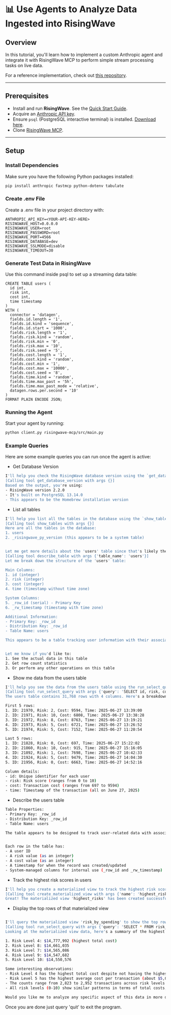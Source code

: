 # 📊 Use Agents to Analyze Data Ingested into RisingWave

## Overview

In this tutorial, you'll learn how to implement a custom Anthropic agent and integrate it with RisingWave MCP to perform simple stream processing tasks on live data.

For a reference implementation, check out [this repository](https://github.com/risingwavelabs/awesome-stream-processing/).

---

## Prerequisites

- Install and run **RisingWave**. See the [Quick Start Guide](https://docs.risingwave.com/get-started/quickstart/).
- Acquire an [Anthropic API key](https://console.anthropic.com/settings/keys).
- Ensure `psql` (PostgreSQL interactive terminal) is installed. [Download here](https://www.postgresql.org/download/).
- Clone [RisingWave MCP](https://github.com/risingwavelabs/risingwave-mcp.git).

---

## Setup

### Install Dependencies  
Make sure you have the following Python packages installed:
```bash
pip install anthropic fastmcp python-dotenv tabulate
```
### Create .env File
Create a .env file in your project directory with:
```env
ANTHROPIC_API_KEY=<YOUR-API-KEY-HERE>
RISINGWAVE_HOST=0.0.0.0
RISINGWAVE_USER=root
RISINGWAVE_PASSWORD=root
RISINGWAVE_PORT=4566
RISINGWAVE_DATABASE=dev
RISINGWAVE_SSLMODE=disable
RISINGWAVE_TIMEOUT=30
```
### Generate Test Data in RisingWave
Use this command inside psql to set up a streaming data table:
```psql
CREATE TABLE users (
  id int,
  risk int,
  cost int,
  time timestamp
)
WITH (
  connector = 'datagen',
  fields.id.length = '1',
  fields.id.kind = 'sequence',
  fields.id.start = '1000',
  fields.risk.length = '1',
  fields.risk.kind = 'random',
  fields.risk.min = '0',
  fields.risk.max = '10',
  fields.risk.seed = '5',
  fields.cost.length = '1',
  fields.cost.kind = 'random',
  fields.cost.min = '1',
  fields.cost.max = '10000',
  fields.cost.seed = '8',
  fields.time.kind = 'random',
  fields.time.max_past = '5h',
  fields.time.max_past_mode = 'relative',
  datagen.rows.per.second = '10'
)
FORMAT PLAIN ENCODE JSON;
```
### Running the Agent

Start your agent by running:
```bash
python client.py risingwave-mcp/src/main.py
```
### Example Queries

Here are some example queries you can run once the agent is active:

- Get Database Version
```bash
I'll help you check the RisingWave database version using the `get_database_version` function.
[Calling tool get_database_version with args {}]
Based on the output, you're using:
- RisingWave version 2.2.0
- It's built on PostgreSQL 13.14.0
- This appears to be the Homebrew installation version
```

- List all tables

```bash
I'll help you list all the tables in the database using the `show_tables` function.
[Calling tool show_tables with args {}]
Here are all the tables in the database:
1. users
2. _risingwave_py_version (this appears to be a system table)


Let me get more details about the 'users' table since that's likely the main table you're interested in.
[Calling tool describe_table with args {'table_name': 'users'}]
Let me break down the structure of the 'users' table:

Main Columns:
1. id (integer)
2. risk (integer)
3. cost (integer)
4. time (timestamp without time zone)

System Columns:
5. _row_id (serial) - Primary Key
6. _rw_timestamp (timestamp with time zone)

Additional Information:
- Primary Key: _row_id
- Distribution Key: _row_id
- Table Name: users

This appears to be a table tracking user information with their associated risk, cost, and timestamp data.


Let me know if you'd like to:
1. See the actual data in this table
2. Get row count statistics
3. Or perform any other operations on this table
```

- Show me data from the users table

```bash
I'll help you see the data from the users table using the run_select_query function.
[Calling tool run_select_query with args {'query': 'SELECT id, risk, cost, time FROM users;'}]
The users table contains 31,768 rows with 4 columns. Here's a breakdown:

First 5 rows:
1. ID: 21970, Risk: 2, Cost: 9594, Time: 2025-06-27 13:39:00
2. ID: 21971, Risk: 10, Cost: 6808, Time: 2025-06-27 13:38:28
3. ID: 21972, Risk: 8, Cost: 8763, Time: 2025-06-27 13:19:21
4. ID: 21973, Risk: 5, Cost: 6721, Time: 2025-06-27 13:26:52
5. ID: 21974, Risk: 5, Cost: 7152, Time: 2025-06-27 11:20:54

Last 5 rows:
1. ID: 21828, Risk: 0, Cost: 697, Time: 2025-06-27 15:22:02
2. ID: 21860, Risk: 10, Cost: 915, Time: 2025-06-27 15:16:05
3. ID: 21892, Risk: 1, Cost: 7698, Time: 2025-06-27 10:42:33
4. ID: 21924, Risk: 5, Cost: 9479, Time: 2025-06-27 14:04:30
5. ID: 21956, Risk: 0, Cost: 6663, Time: 2025-06-27 14:52:16

Column details:
- id: Unique identifier for each user
- risk: Risk score (ranges from 0 to 10)
- cost: Transaction cost (ranges from 697 to 9594)
- time: Timestamp of the transaction (all on June 27, 2025)
```

- Describe the users table

```bash
Table Properties:
- Primary Key: _row_id
- Distribution Key: _row_id
- Table Name: users

The table appears to be designed to track user-related data with associated risk scores, costs, and timestamps.


Each row in the table has:
- A user ID
- A risk value (as an integer)
- A cost value (as an integer)
- A timestamp for when the record was created/updated
- System-managed columns for internal use (_row_id and _rw_timestamp)
```

- Track the highest risk scores in users

```bash
I'll help you create a materialized view to track the highest risk scores from the users table. This will continuously maintain the maximum risk scores as new data comes in.
[Calling tool create_materialized_view with args {'name': 'highest_risks', 'sql_statement': 'SELECT id, risk, time \nFROM users \nWHERE risk = (SELECT MAX(risk) FROM users)'}]
Great! The materialized view 'highest_risks' has been created successfully. You can now query this view to see the highest risk scores from the users table. The view will maintain an up-to-date list of the highest risk values, making it efficient to monitor high-risk cases.
```

- Display the top rows of that materialized view

```bash

I'll query the materialized view 'risk_by_spending' to show the top rows:
[Calling tool run_select_query with args {'query': 'SELECT * FROM risk_by_spending LIMIT 10;'}]
Looking at the materialized view data, here's a summary of the highest total costs:

1. Risk Level 4: $14,777,992 (highest total cost)
2. Risk Level 8: $14,661,035
3. Risk Level 7: $14,565,086
4. Risk Level 9: $14,547,682
5. Risk Level 10: $14,550,576

Some interesting observations:
- Risk Level 4 has the highest total cost despite not having the highest count
- Risk Level 5 has the highest average cost per transaction (about $5,045)
- The counts range from 2,823 to 2,952 transactions across risk levels
- All risk levels (0-10) show similar patterns in terms of total costs, suggesting relatively even distribution

Would you like me to analyze any specific aspect of this data in more detail?
```

Once you are done just query 'quit' to exit the program.
